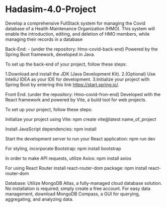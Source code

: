 # Hadasim-4.0-Project
Develop a comprehensive FullStack system for managing the Covid database of a Health Maintenance Organization (HMO). This system will enable the introduction, editing, and deletion of HMO members, while managing their records in a database

Back-End: - (under the repository: Hmo-covid-back-end)
Powered by the Spring Boot framework, developed in Java.

To set up the back-end of your project, follow these steps:

1.Download and install the JDK (Java Development Kit).
2.(Optional) Use IntelliJ IDEA as your IDE for  development.
3.Initialize your project with Spring Boot by entering this link https://start.spring.io/.

Front End:  (under the repository: Hmo-covid-fron-end)
Developed with the React framework and powered by Vite, a  build tool for web projects.

To set up your project, follow these steps:

Initialize your project using Vite:
npm create vite@latest name_of_project

Install JavaScript dependencies:
npm install

Start the development server to run your React application:
npm run dev

For styling, incorporate Bootstrap:
npm install bootstrap

In order to make API requests, utilize Axios:
npm install axios

For using React Router install react-router-dom package:
npm install react-router-dom

Database:
Utilize MongoDB Atlas, a fully-managed cloud database solution.
No installation is required; simply create a free account.
For easy data management, download MongoDB Compass, a GUI for querying, aggregating, and analyzing data.
